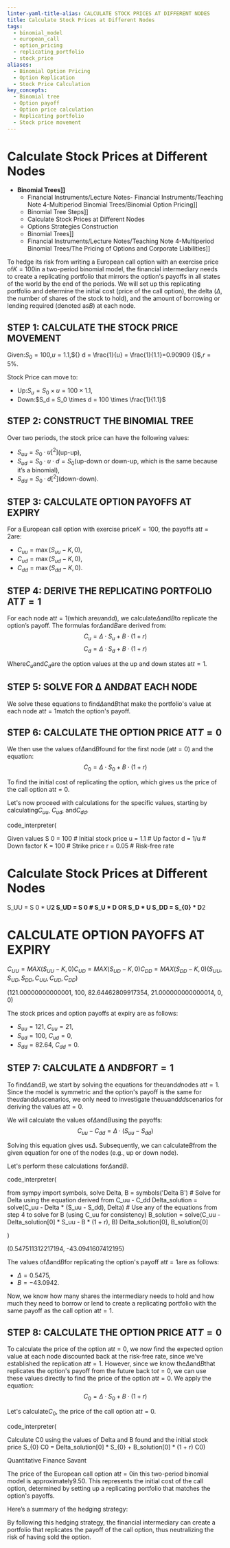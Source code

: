 ```yaml
---
linter-yaml-title-alias: CALCULATE STOCK PRICES AT DIFFERENT NODES
title: Calculate Stock Prices at Different Nodes
tags:
  - binomial_model
  - european_call
  - option_pricing
  - replicating_portfolio
  - stock_price
aliases:
  - Binomial Option Pricing
  - Option Replication
  - Stock Price Calculation
key_concepts:
  - Binomial tree
  - Option payoff
  - Option price calculation
  - Replicating portfolio
  - Stock price movement
---
```


# Calculate Stock Prices at Different Nodes

- **Binomial Trees]]**
	- Financial Instruments/Lecture Notes- Financial Instruments/Teaching Note 4-Multiperiod Binomial Trees/Binomial Option Pricing]]
	- Binomial Tree Steps]]
	- Calculate Stock Prices at Different Nodes
	- Options Strategies Construction
	- Binomial Trees]]
	- Financial Instruments/Lecture Notes/Teaching Note 4-Multiperiod Binomial Trees/The Pricing of Options and Corporate Liabilities]]

To hedge its risk from writing a European call option with an exercise price of$K = 100$in a two-period binomial model,  the financial intermediary needs to create a replicating portfolio that mirrors the option's payoffs in all states of the world by the end of the periods. We will set up this replicating portfolio and determine the initial cost (price of the call option),  the delta ($\Delta$,  the number of shares of the stock to hold),  and the amount of borrowing or lending required (denoted as$B$) at each node.

## STEP 1: CALCULATE THE STOCK PRICE MOVEMENT

Given:$S_0 = 100$,$u = 1.1$,${} d = \frac{1}{u} = \frac{1}{1.1}=0.90909 {}$,${} r = 5\%$.

Stock Price can move to:

- Up:$S_u = S_0 \times u = 100 \times 1.1$,
- Down:$S_d = S_0 \times d = 100 \times \frac{1}{1.1}$

## STEP 2: CONSTRUCT THE BINOMIAL TREE

Over two periods,  the stock price can have the following values:

- $S_{uu} = S_0 \cdot u[^2]$(up-up),
- $S_{ud} = S_0 \cdot u \cdot d = S_0$(up-down or down-up,  which is the same because it’s a binomial),
- $S_{dd} = S_0 \cdot d[^2]$(down-down).

## STEP 3: CALCULATE OPTION PAYOFFS AT EXPIRY

For a European call option with exercise price$K = 100$,  the payoffs at$t=2$are:

- $C_{uu} = \max(S_{uu} - K,    0)$,
- $C_{ud} = \max(S_{ud} - K,    0)$,
- $C_{dd} = \max(S_{dd} - K,    0)$.

## STEP 4: DERIVE THE REPLICATING PORTFOLIO AT$T=1$

For each node at$t=1$(which are$u$and$d$),  we calculate$\Delta$and$B$to replicate the option’s payoff. The formulas for$\Delta$and$B$are derived from:
$$C_u = \Delta \cdot S_u + B \cdot (1+r)$$
$$C_d = \Delta \cdot S_d + B \cdot (1+r)$$

Where$C_u$and$C_d$are the option values at the up and down states at$t=1$.

## STEP 5: SOLVE FOR Δ AND$B$AT EACH NODE

We solve these equations to find$\Delta$and$B$that make the portfolio's value at each node at$t=1$match the option's payoff.

## STEP 6: CALCULATE THE OPTION PRICE AT$T=0$

We then use the values of$\Delta$and$B$found for the first node (at$t=0$) and the equation:
$$C_0 = \Delta \cdot S_0 + B \cdot (1+r)$$

To find the initial cost of replicating the option,  which gives us the price of the call option at$t=0$.

Let's now proceed with calculations for the specific values,  starting by calculating$C_{uu}$,  $C_{ud}$,  and$C_{dd}$.

code_interpreter(

 Given values S 0 = 100 # Initial stock price u = 1.1 # Up factor d = 1/u # Down factor K = 100 # Strike price r = 0.05 # Risk-free rate

# Calculate Stock Prices at Different Nodes

S_UU = S 0 * U**2 S_UD = S 0 #
S_U * D OR S_D * U S_DD = S_{0} * D**2

# CALCULATE OPTION PAYOFFS AT EXPIRY
$C_{UU} = MAX(S_{UU} - K,    0)$$C_{UD} = MAX(S_{UD} - K,    0)$$C_{DD} = MAX(S_{DD} - K,    0)$$(S_{UU},    S_{UD},    S_{DD},    C_{UU},    C_{UD},    C_{DD})$

(121.00000000000001,  100,  82.64462809917354,  21.000000000000014,  0,  0)

The stock prices and option payoffs at expiry are as follows:

- $S_{uu} = 121$,  $C_{uu} = 21$,
- $S_{ud} = 100$,  $C_{ud} = 0$,
- $S_{dd} = 82.64$,  $C_{dd} = 0$.

## STEP 7: CALCULATE Δ AND$B$FOR$T=1$

To find$\Delta$and$B$,  we start by solving the equations for the$u$and$d$nodes at$t=1$. Since the model is symmetric and the option's payoff is the same for the$ud$and$du$scenarios,  we only need to investigate the$uu$and$dd$scenarios for deriving the values at$t=0$.

We will calculate the values of$\Delta$and$B$using the payoffs:
$$C_{uu} - C_{dd} = \Delta \cdot (S_{uu} - S_{dd})$$

Solving this equation gives us$\Delta$. Subsequently,  we can calculate$B$from the given equation for one of the nodes (e.g.,  up or down node).

Let's perform these calculations for$\Delta$and$B$.

code_interpreter(

from sympy import symbols,  solve Delta,  B = symbols('Delta B') # Solve for Delta using the equation derived from C_uu - C_dd Delta_solution = solve(C_uu - Delta * (S_uu - S_dd),  Delta) # Use any of the equations from step 4 to solve for B (using C_uu for consistency) B_solution = solve(C_uu - Delta_solution[0] * S_uu - B * (1 + r),  B) Delta_solution[0],  B_solution[0]

)

(0.547511312217194,  -43.0941607412195)

The values of$\Delta$and$B$for replicating the option's payoff at$t=1$are as follows:

- $\Delta = 0.5475$,
- $B = -43.0942$.

Now,  we know how many shares the intermediary needs to hold and how much they need to borrow or lend to create a replicating portfolio with the same payoff as the call option at$t=1$.

## STEP 8: CALCULATE THE OPTION PRICE AT$T=0$

To calculate the price of the option at$t=0$,  we now find the expected option value at each node discounted back at the risk-free rate,  since we've established the replication at$t=1$. However,  since we know the$\Delta$and$B$that replicates the option's payoff from the future back to$t=0$,  we can use these values directly to find the price of the option at$t=0$. We apply the equation:
$$C_0 = \Delta \cdot S_0 + B \cdot (1 + r)$$

Let's calculate$C_0$,  the price of the call option at$t=0$.

code_interpreter(

Calculate C0 using the values of Delta and B found and the initial stock price S_{0}
C0 = Delta_solution[0] * S_{0} + B_solution[0] * (1 + r) C0)

[^9]: 50226244343888

Quantitative Finance Savant

The price of the European call option at$t=0$in this two-period binomial model is approximately$9.50$. This represents the initial cost of the call option,  determined by setting up a replicating portfolio that matches the option's payoffs.

Here’s a summary of the hedging strategy:

[^1]: **At time$t=0$**,  to hedge the risk from writing the call,  the financial intermediary should:
	 - Buy$\Delta = 0.5475$shares of the stock,  and
	 - Borrow$B = -43.0942$units of currency (considering the negative sign as borrowing).
[^1]: **At time$t=1$**,  depending on whether the stock price moves up or down,  adjust the portfolio according to the calculated values of$\Delta$and$B$specifically for that node (note that detailed adjustments for$t=1$nodes require further calculations like we did for$t=0$,  involving an expected payoff approach).

By following this hedging strategy,  the financial intermediary can create a portfolio that replicates the payoff of the call option,  thus neutralizing the risk of having sold the option.
